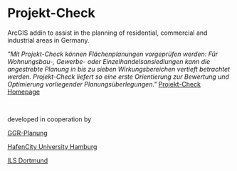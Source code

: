 # Projekt-Check
ArcGIS addin to assist in the planning of residential, commercial and industrial areas in Germany.

*"Mit Projekt-Check können Flächenplanungen vorgeprüfen werden: Für Wohnungsbau-, Gewerbe- oder Einzelhandelsansiedlungen kann die angestrebte Planung in bis zu sieben Wirkungsbereichen vertieft betrachtet werden. Projekt-Check liefert so eine erste Orientierung zur Bewertung und Optimierung vorliegender Planungsüberlegungen."*
[Projekt-Check Homepage](https://www.projekt-check.de/)

<br/>

developed in cooperation by

[GGR-Planung](https://ggr-planung.de)

[HafenCity University Hamburg](https://www.hcu-hamburg.de/)

[ILS Dortmund](https://www.ils-forschung.de/)
